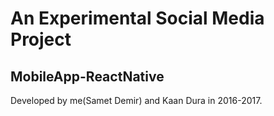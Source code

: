 # An Experimental Social Media Project
## MobileApp-ReactNative

Developed by me(Samet Demir) and Kaan Dura in 2016-2017. 


